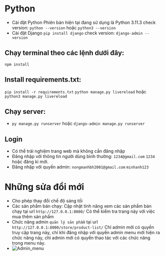 # Python

- Cài đặt Python
  Phiên bản hiện tại đang sử dụng là Python 3.11.3
  check version: `python --version` hoặc `python3 --version`
- Cài đặt Django
  `pip install django`
  check version: `django-admin --version`

## Chạy terminal theo các lệnh dưới đây:
  `npm install`
## Install requirements.txt:
  `pip install -r requirements.txt`
  `python manage.py livereload` hoặc `python3 manage.py livereload`
## Chạy server:
- `py manage.py runserver` hoặc `django-admin manage.py runserver`
## Login 
- Có thể trải nghiệm trang web mà không cần đăng nhập
- Đăng nhập với thông tin người dùng bình thường: `1234@gmail.com` `1234` hoặc đăng kí mới.
- Đăng nhập với quyền admin: `nongmanhbh2001@gmail.com` `minhanh123`
# Những sửa đổi mới
- Cho phép thay đổi chế độ sáng tối 
- Các sản phẩm bán chạy: Cập nhật tính năng xem các sản phẩm bán chạy tại url `http://127.0.0.1:8000/` Có thể kiểm tra trang này với việc mua thêm sản phẩm
- Chức năng admin `quản lý sản phẩm` tại url `http://127.0.0.1:8000/store/product-list/` Chỉ admin mới có quyền truy cập trang này, chỉ khi đăng nhập với quyền admin menu mới hiện ra chức năng này, chỉ admin mới có quyền thao tác với các chức năng trong menu này.
-  ![Admin_menu](https://github.com/minhanh32001/Python/assets/62033936/1cce5416-03c9-4058-9b0e-8eeaa147a4aa)
